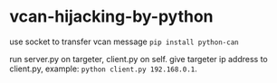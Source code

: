 # vcan-hijacking-by-python
use socket to transfer vcan message
`pip install python-can`

run server.py on targeter, client.py on self.
give targeter ip address to client.py, example: `python client.py 192.168.0.1`.
